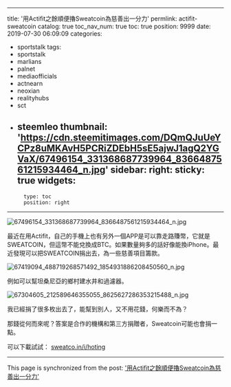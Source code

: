
---
title: '用Actifit之餘順便擼Sweatcoin為慈善出一分力'
permlink: actifit-sweatcoin
catalog: true
toc_nav_num: true
toc: true
position: 9999
date: 2019-07-30 06:09:09
categories:
- sportstalk
tags:
- sportstalk
- marlians
- palnet
- mediaofficials
- actnearn
- neoxian
- realityhubs
- sct
- steemleo
thumbnail: 'https://cdn.steemitimages.com/DQmQJuUeYCPz8uMKAvH5PCRiZDEbH5sE5ajwJ1agQ2YGVaX/67496154_331368687739964_8366487561215934464_n.jpg'
sidebar:
    right:
        sticky: true
widgets:
    -
        type: toc
        position: right
---


![67496154_331368687739964_8366487561215934464_n.jpg](https://cdn.steemitimages.com/DQmQJuUeYCPz8uMKAvH5PCRiZDEbH5sE5ajwJ1agQ2YGVaX/67496154_331368687739964_8366487561215934464_n.jpg)

最近在用Actifit，自己的手機上也有另外一個APP是可以靠走路賺幣，它就是SWEATCOIN，但這幣不能兌換成BTC。如果數量夠多的話好像能換iPhone。最近發現可以把SWEATCOIN捐出去，為一些慈善項目籌款。

![67419094_488719268571492_1854931886208450560_n.jpg](https://cdn.steemitimages.com/DQmQvME84sKLsBawtyPArEfmUbobrJDP3MgnibmapAqDFae/67419094_488719268571492_1854931886208450560_n.jpg)

例如可以幫坦桑尼亞的鄉村建水井和過濾器。

![67304605_212589646355055_8625627286353215488_n.jpg](https://cdn.steemitimages.com/DQmcywMQt57JwQSwLCZLAZJg5Pjmhd2iGfWy7fqUDTmo4Dk/67304605_212589646355055_8625627286353215488_n.jpg)

我已經捐了很多枚出去了，能幫到別人，又不用花錢，何樂而不為？


那錢從何而來呢？答案是合作的機構和第三方捐贈者，Sweatcoin可能也會捐一點。

可以下載試試：
[sweatco.in/i/hoting](sweatco.in/i/hoting)

- - -

This page is synchronized from the post: ['用Actifit之餘順便擼Sweatcoin為慈善出一分力'](https://steemit.com/@htliao/actifit-sweatcoin)

